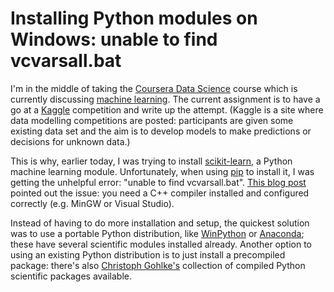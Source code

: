 # Installing Python modules on Windows: unable to find vcvarsall.bat


I'm in the middle of taking the [Coursera Data
Science](https://www.coursera.org/course/datasci) course which is
currently discussing [machine
learning](https://en.wikipedia.org/wiki/Machine_learning). The current
assignment is to have a go at a [Kaggle](http://www.kaggle.com/)
competition and write up the attempt. (Kaggle is a site where data
modelling competitions are posted: participants are given some existing
data set and the aim is to develop models to make predictions or
decisions for unknown data.)

This is why, earlier today, I was trying to install
[scikit-learn](http://scikit-learn.org/), a Python machine learning
module. Unfortunately, when using
[pip](http://esmithy.net/2012/08/25/python-packaging-demystified/) to
install it, I was getting the unhelpful error: "unable to find
vcvarsall.bat". [This blog
post](http://slacy.com/blog/2010/09/python-unable-to-find-vcvarsall-bat/)
pointed out the issue: you need a C++ compiler installed and configured
correctly (e.g. MinGW or Visual Studio).

Instead of having to do more installation and setup, the quickest
solution was to use a portable Python distribution, like
[WinPython](http://code.google.com/p/winpython/) or
[Anaconda](https://store.continuum.io/cshop/anaconda/); these have
several scientific modules installed already. Another option to using an
existing Python distribution is to just install a precompiled package:
there's also [Christoph
Gohlke's](http://www.lfd.uci.edu/~gohlke/pythonlibs/) collection of
compiled Python scientific packages available.

